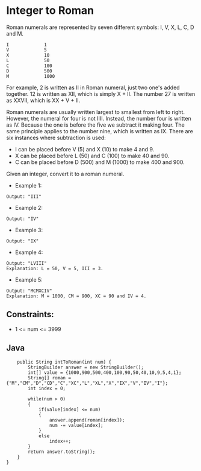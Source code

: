 # Integer to Roman

Roman numerals are represented by seven different symbols: I, V, X, L, C, D and M.

~~~Symbol       Value
I             1
V             5
X             10
L             50
C             100
D             500
M             1000
~~~

For example, 2 is written as II in Roman numeral, just two one's added together. 12 is written as XII, which is simply X + II. The number 27 is written as XXVII, which is XX + V + II.

Roman numerals are usually written largest to smallest from left to right. However, the numeral for four is not IIII. Instead, the number four is written as IV. Because the one is before the five we subtract it making four. The same principle applies to the number nine, which is written as IX. There are six instances where subtraction is used:

* I can be placed before V (5) and X (10) to make 4 and 9. 
* X can be placed before L (50) and C (100) to make 40 and 90. 
* C can be placed before D (500) and M (1000) to make 400 and 900.

Given an integer, convert it to a roman numeral.

* Example 1:

~~~Input: num = 3
Output: "III"
~~~

* Example 2:

~~~Input: num = 4
Output: "IV"
~~~

* Example 3:

~~~Input: num = 9
Output: "IX"
~~~

* Example 4:

~~~Input: num = 58
Output: "LVIII"
Explanation: L = 50, V = 5, III = 3.
~~~

* Example 5:

~~~Input: num = 1994
Output: "MCMXCIV"
Explanation: M = 1000, CM = 900, XC = 90 and IV = 4.
~~~

## Constraints:

* 1 <= num <= 3999

## Java

~~~class Solution {
    public String intToRoman(int num) {
        StringBuilder answer = new StringBuilder();
        int[] value = {1000,900,500,400,100,90,50,40,10,9,5,4,1};
        String[] roman = {"M","CM","D","CD","C","XC","L","XL","X","IX","V","IV","I"};
        int index = 0;
        
        while(num > 0)
        {
            if(value[index] <= num)
            {
                answer.append(roman[index]);
                num -= value[index];
            }
            else
                index++;
        }
        return answer.toString();
    }
}
~~~
